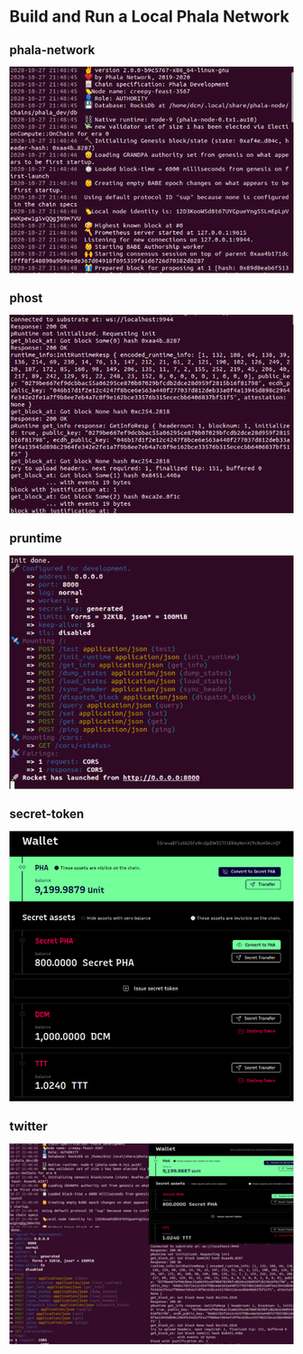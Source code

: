 # Build and Run a Local Phala Network

## phala-network
<p align="center">
  <img src="img/phala-node.png">
</p>

## phost
<p align="center">
  <img src="img/phala-phost.png">
</p>

## pruntime
<p align="center">
  <img src="img/phala-pruntime.png">
</p>

## secret-token
<p align="center">
  <img src="img/secret-token.png">
</p>

## twitter
<p align="center">
  <img src="img/twitter.png">
</p>
